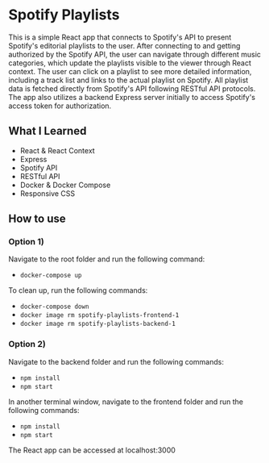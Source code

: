 # Spotify Playlists

This is a simple React app that connects to Spotify's API to present Spotify's editorial playlists to the user. After connecting to and getting authorized by the Spotify API, the user can navigate through different music categories, which update the playlists visible to the viewer through React context. The user can click on a playlist to see more detailed information, including a track list and links to the actual playlist on Spotify. All playlist data is fetched directly from Spotify's API following RESTful API protocols. The app also utilizes a backend Express server initially to access Spotify's access token for authorization.

## What I Learned
* React & React Context
* Express
* Spotify API
* RESTful API 
* Docker & Docker Compose
* Responsive CSS

## How to use

### Option 1)

Navigate to the root folder and run the following command:
* `docker-compose up`

To clean up, run the following commands:
* `docker-compose down`
* `docker image rm spotify-playlists-frontend-1`
* `docker image rm spotify-playlists-backend-1`

### Option 2)

Navigate to the backend folder and run the following commands:
* `npm install`
* `npm start`

In another terminal window, navigate to the frontend folder and run the following commands:
* `npm install`
* `npm start`

The React app can be accessed at localhost:3000
